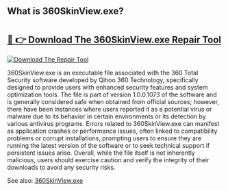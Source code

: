 ## What is 360SkinView.exe? 

# <h2><a href="https://exedetect.com/download.php?360SkinView.exe">🔗 👉 Download The 360SkinView.exe Repair Tool</a></h2>

[![Download The Repair Tool](https://exedetect.com/download-button.jpg)](https://exedetect.com/download.php?360SkinView.exe)

360SkinView.exe is an executable file associated with the 360 Total Security software developed by Qihoo 360 Technology, specifically designed to provide users with enhanced security features and system optimization tools. The file is part of version 1.0.0.1073 of the software and is generally considered safe when obtained from official sources; however, there have been instances where users reported it as a potential virus or malware due to its behavior in certain environments or its detection by various antivirus programs. Errors related to 360SkinView.exe can manifest as application crashes or performance issues, often linked to compatibility problems or corrupt installations, prompting users to ensure they are running the latest version of the software or to seek technical support if persistent issues arise. Overall, while the file itself is not inherently malicious, users should exercise caution and verify the integrity of their downloads to avoid any security risks.

See also: <a href="https://execheck.com/360SkinViewexe.php">360SkinView.exe</a>